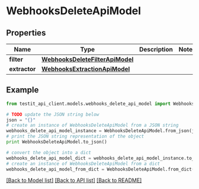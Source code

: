 # WebhooksDeleteApiModel


## Properties
Name | Type | Description | Notes
------------ | ------------- | ------------- | -------------
**filter** | [**WebhooksDeleteFilterApiModel**](WebhooksDeleteFilterApiModel.md) |  | 
**extractor** | [**WebhooksExtractionApiModel**](WebhooksExtractionApiModel.md) |  | 

## Example

```python
from testit_api_client.models.webhooks_delete_api_model import WebhooksDeleteApiModel

# TODO update the JSON string below
json = "{}"
# create an instance of WebhooksDeleteApiModel from a JSON string
webhooks_delete_api_model_instance = WebhooksDeleteApiModel.from_json(json)
# print the JSON string representation of the object
print WebhooksDeleteApiModel.to_json()

# convert the object into a dict
webhooks_delete_api_model_dict = webhooks_delete_api_model_instance.to_dict()
# create an instance of WebhooksDeleteApiModel from a dict
webhooks_delete_api_model_from_dict = WebhooksDeleteApiModel.from_dict(webhooks_delete_api_model_dict)
```
[[Back to Model list]](../README.md#documentation-for-models) [[Back to API list]](../README.md#documentation-for-api-endpoints) [[Back to README]](../README.md)


